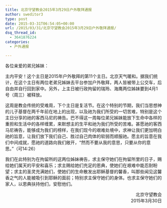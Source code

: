 ```yaml
---
title: 北京守望教会2015年3月29日户外敬拜通报
author: sweditor3
type: post
date: 2015-03-31T06:54:05+00:00
url: /2015/03/31/北京守望教会2015年3月29日户外敬拜通报/
dsq_thread_id:
  - 3641876224
categories:
  - 户外通报

---
```

各位亲爱的弟兄姊妹：

主内平安！这个主日是2015年户外敬拜的第11个主日。北京天气暖和。据我们统计，在这个主日有两位老弟兄姊妹去平台参加户外敬拜，两人皆被带上公交车，后自由并自行回到家中。另外，上主日被行政拘留的瑞玲、海鹰两位姊妹要到4月1号（周三）被释放。

这周是教会传统的受难周，下个主日是复活节。在这个特别的节期，我们当思想神的儿子基督在两千年前在地上的出现，以及祂为我们所受的一切苦难，特别是这个主日分享的祂的客西马尼的祷告。巴不得这一周每位弟兄姊妹能放下生命中各样的重担和生活中的各样缠累，来默想主的生平和祂为我们所受的苦难。甚愿祂的客西马尼祷告，能够成为我们的榜样，在我们现今的艰难处境中，求神让我们更加明白祂的旨意，让我们放下我们自己、胜过自己肉体的软弱而顺服祂。愿主的旨意在我们中间成就，愿祂的道路向我们敞开，“然而不要从我的意思，只要从你的意思。”（可14:26）

我们在此特别为在拘留所的这两位姊妹祷告，求主保守她们在拘留所里的日子，赐给她们属天的平安和喜乐；求主赐给她们充足的恩典，使她们在艰难中能忍耐盼望；求主的圣灵充满她们，使她们的生命散发出耶稣基督的馨香，叫那些闻见这馨香之气的人能被吸引到耶稣的面前；特别求主保守她们的身体。也求主保守她们的家人，以恩典扶持他们，安慰他们。

<p style="text-align: right;">
  北京守望教会<br /> 2015年3月30日
</p>
